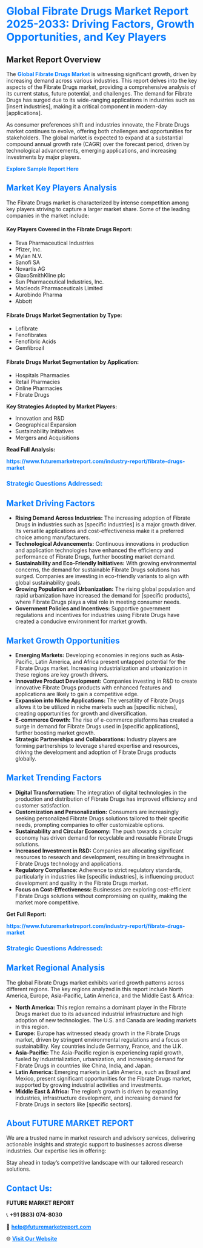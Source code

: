 <h1 style="color: #007BFF;">Global Fibrate Drugs Market Report 2025-2033: Driving Factors, Growth Opportunities, and Key Players</h1>

<section id="overview">
<h2>Market Report Overview</h2>
<p>The <a href="https://www.futuremarketreport.com/industry-report/fibrate-drugs-market" style="color: #007BFF; text-decoration: none;"><strong>Global Fibrate Drugs Market</strong></a> is witnessing significant growth, driven by increasing demand across various industries. This report delves into the key aspects of the Fibrate Drugs market, providing a comprehensive analysis of its current status, future potential, and challenges. The demand for Fibrate Drugs has surged due to its wide-ranging applications in industries such as [insert industries], making it a critical component in modern-day [applications].</p>
<p>As consumer preferences shift and industries innovate, the Fibrate Drugs market continues to evolve, offering both challenges and opportunities for stakeholders. The global market is expected to expand at a substantial compound annual growth rate (CAGR) over the forecast period, driven by technological advancements, emerging applications, and increasing investments by major players.</p>
</section>

<section id="overview">
<p><a href="https://www.futuremarketreport.com/request-sample/reportId=123875" style="color: #007BFF; text-decoration: none;"><strong>Explore Sample Report Here</strong></a></p>
</section>

<section id="key-players">
<h2 style="color: #007BFF;">Market Key Players Analysis</h2>
<p>The Fibrate Drugs market is characterized by intense competition among key players striving to capture a larger market share. Some of the leading companies in the market include:</p>
<h4>Key Players Covered in the Fibrate Drugs Report:</h4>
<ul><li>Teva Pharmaceutical Industries</li><li>Pfizer, Inc.</li><li>Mylan N.V.</li><li>Sanofi SA</li><li>Novartis AG</li><li>GlaxoSmithKline plc</li><li>Sun Pharmaceutical Industries, Inc.</li><li>Macleods Pharmaceuticals Limited</li><li>Aurobindo Pharma</li><li>Abbott</li></ul>
<h4>Fibrate Drugs Market Segmentation by Type:</h4>
<ul><li>Lofibrate</li><li>Fenofibrates</li><li>Fenofibric Acids</li><li>Gemfibrozil</li></ul>

<h4>Fibrate Drugs Market Segmentation by Application:</h4>
<ul><li>Hospitals Pharmacies</li><li>Retail Pharmacies</li><li>Online Pharmacies</li><li>Fibrate Drugs</li></ul>
<p><strong>Key Strategies Adopted by Market Players:</strong></p>
<ul>
<li>Innovation and R&D</li>
<li>Geographical Expansion</li>
<li>Sustainability Initiatives</li>
<li>Mergers and Acquisitions</li>
</ul>
</section>

<section>
<p><strong>Read Full Analysis: </strong></p><a href="https://www.futuremarketreport.com/industry-report/fibrate-drugs-market" style="color: #007BFF; text-decoration: none;"><strong>https://www.futuremarketreport.com/industry-report/fibrate-drugs-market</strong></a>
<h3 style="color: #007BFF;">Strategic Questions Addressed:</h3>
</section>

<section id="driving-factors">
<h2 style="color: #007BFF;">Market Driving Factors</h2>
<ul>
<li><strong>Rising Demand Across Industries:</strong> The increasing adoption of Fibrate Drugs in industries such as [specific industries] is a major growth driver. Its versatile applications and cost-effectiveness make it a preferred choice among manufacturers.</li>
<li><strong>Technological Advancements:</strong> Continuous innovations in production and application technologies have enhanced the efficiency and performance of Fibrate Drugs, further boosting market demand.</li>
<li><strong>Sustainability and Eco-Friendly Initiatives:</strong> With growing environmental concerns, the demand for sustainable Fibrate Drugs solutions has surged. Companies are investing in eco-friendly variants to align with global sustainability goals.</li>
<li><strong>Growing Population and Urbanization:</strong> The rising global population and rapid urbanization have increased the demand for [specific products], where Fibrate Drugs plays a vital role in meeting consumer needs.</li>
<li><strong>Government Policies and Incentives:</strong> Supportive government regulations and incentives for industries using Fibrate Drugs have created a conducive environment for market growth.</li>
</ul>
</section>

<section id="growth-opportunities">
<h2 style="color: #007BFF;">Market Growth Opportunities</h2>
<ul>
<li><strong>Emerging Markets:</strong> Developing economies in regions such as Asia-Pacific, Latin America, and Africa present untapped potential for the Fibrate Drugs market. Increasing industrialization and urbanization in these regions are key growth drivers.</li>
<li><strong>Innovative Product Development:</strong> Companies investing in R&D to create innovative Fibrate Drugs products with enhanced features and applications are likely to gain a competitive edge.</li>
<li><strong>Expansion into Niche Applications:</strong> The versatility of Fibrate Drugs allows it to be utilized in niche markets such as [specific niches], creating opportunities for growth and diversification.</li>
<li><strong>E-commerce Growth:</strong> The rise of e-commerce platforms has created a surge in demand for Fibrate Drugs used in [specific applications], further boosting market growth.</li>
<li><strong>Strategic Partnerships and Collaborations:</strong> Industry players are forming partnerships to leverage shared expertise and resources, driving the development and adoption of Fibrate Drugs products globally.</li>
</ul>
</section>

<section id="trending-factors">
<h2 style="color: #007BFF;">Market Trending Factors</h2>
<ul>
<li><strong>Digital Transformation:</strong> The integration of digital technologies in the production and distribution of Fibrate Drugs has improved efficiency and customer satisfaction.</li>
<li><strong>Customization and Personalization:</strong> Consumers are increasingly seeking personalized Fibrate Drugs solutions tailored to their specific needs, prompting companies to offer customizable options.</li>
<li><strong>Sustainability and Circular Economy:</strong> The push towards a circular economy has driven demand for recyclable and reusable Fibrate Drugs solutions.</li>
<li><strong>Increased Investment in R&D:</strong> Companies are allocating significant resources to research and development, resulting in breakthroughs in Fibrate Drugs technology and applications.</li>
<li><strong>Regulatory Compliance:</strong> Adherence to strict regulatory standards, particularly in industries like [specific industries], is influencing product development and quality in the Fibrate Drugs market.</li>
<li><strong>Focus on Cost-Effectiveness:</strong> Businesses are exploring cost-efficient Fibrate Drugs solutions without compromising on quality, making the market more competitive.</li>
</ul>
</section>

<section>
<p><strong>Get Full Report: </strong></p><a href="https://www.futuremarketreport.com/industry-report/fibrate-drugs-market" style="color: #007BFF; text-decoration: none;"><strong>https://www.futuremarketreport.com/industry-report/fibrate-drugs-market</strong></a>
<h3 style="color: #007BFF;">Strategic Questions Addressed:</h3>
</section>


<section id="regional-analysis">
<h2 style="color: #007BFF;">Market Regional Analysis</h2>
<p>The global Fibrate Drugs market exhibits varied growth patterns across different regions. The key regions analyzed in this report include North America, Europe, Asia-Pacific, Latin America, and the Middle East & Africa:</p>
<ul>
<li><strong>North America:</strong> This region remains a dominant player in the Fibrate Drugs market due to its advanced industrial infrastructure and high adoption of new technologies. The U.S. and Canada are leading markets in this region.</li>
<li><strong>Europe:</strong> Europe has witnessed steady growth in the Fibrate Drugs market, driven by stringent environmental regulations and a focus on sustainability. Key countries include Germany, France, and the U.K.</li>
<li><strong>Asia-Pacific:</strong> The Asia-Pacific region is experiencing rapid growth, fueled by industrialization, urbanization, and increasing demand for Fibrate Drugs in countries like China, India, and Japan.</li>
<li><strong>Latin America:</strong> Emerging markets in Latin America, such as Brazil and Mexico, present significant opportunities for the Fibrate Drugs market, supported by growing industrial activities and investments.</li>
<li><strong>Middle East & Africa:</strong> The region’s growth is driven by expanding industries, infrastructure development, and increasing demand for Fibrate Drugs in sectors like [specific sectors].</li>
</ul>
</section>

<footer>
<h2 style="color: #007BFF;">About FUTURE MARKET REPORT</h2>
<p>We are a trusted name in market research and advisory services, delivering actionable insights and strategic support to businesses across diverse industries. Our expertise lies in offering:</p>

<p>Stay ahead in today’s competitive landscape with our tailored research solutions.</p>

<h2 style="color: #007BFF;">Contact Us:</h2>
<p><strong>FUTURE MARKET REPORT</strong></p>
<p>📞 <strong>+91 (883) 074-8030</strong></p>
<p>📧 <strong><a href="mailto:help@futuremarketreport.com" style="color: #007BFF;">help@futuremarketreport.com</a></strong></p>
<p>🌐 <strong><a href="https://www.futuremarketreport.com/" style="color: #007BFF;">Visit Our Website</a></strong></p>
</footer>